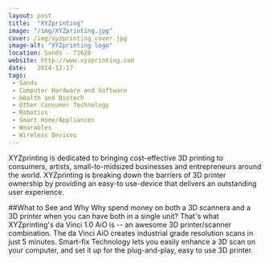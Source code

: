 ```yaml
---
layout: post
title:  "XYZprinting"
image: "/img/XYZprinting.jpg"
cover: /img/xyzprinting_cover.jpg
image-alt: "XYZprinting logo"
location: Sands - 71628
website: http://www.xyzprinting.com
date:   2014-12-17
tags:
 - Sands
 - Computer Hardware and Software
 - Health and Biotech
 - Other Consumer Technology
 - Robotics
 - Smart Home/Appliances
 - Wearables
 - Wireless Devices
---
```


XYZprinting is dedicated to bringing cost-effective 3D printing to consumers, artists, small-to-midsized businesses and entrepreneurs around the world. XYZprinting is breaking down the barriers of 3D printer ownership by providing an easy-to use-device that delivers an outstanding user experience.

##What to See and Why
Why spend money on both a 3D scannera and a 3D printer when you can have both in a single unit? That's what XYZprinting's da Vinci 1.0 AiO is -- an awesome 3D printer/scanner combination. The da Vinci AiO creates industrial grade resolution scans in just 5 minutes. Smart-fix Technology lets you easily enhance a 3D scan on your computer, and set it up for the plug-and-play, easy to use 3D printer.